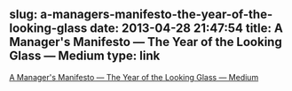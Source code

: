 slug: a-managers-manifesto-the-year-of-the-looking-glass
date: 2013-04-28 21:47:54
title: A Manager's Manifesto — The Year of the Looking Glass — Medium
type: link
---

[A Manager's Manifesto — The Year of the Looking Glass — Medium](https://medium.com/the-year-of-the-looking-glass/be5f6b118084)

